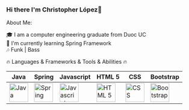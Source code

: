 ### Hi there I'm Christopher López👋

About Me:

🎓 I am a computer engineering graduate from Duoc UC <br>
🌱 I'm currently learning Spring Framework<br>
🎶 Funk | Bass<br>

🔥 Languages & Frameworks & Tools & Abilities 🔥 <br>



| Java      | Spring    |Javascript | HTML 5    | CSS       | Bootstrap |
|-----------|-----------|-----------|-----------|-----------|-----------|
| <img src="https://www.svgrepo.com/show/184143/java.svg" alt="Java" width="50"> | <img src="https://www.svgrepo.com/show/376350/spring.svg" alt="Spring" width="50">  | <img src="https://upload.wikimedia.org/wikipedia/commons/thumb/9/99/Unofficial_JavaScript_logo_2.svg/512px-Unofficial_JavaScript_logo_2.svg.png?20141107110902" alt="Javascript" width="50">  | <img src="https://upload.wikimedia.org/wikipedia/commons/thumb/3/38/HTML5_Badge.svg/2048px-HTML5_Badge.svg.png" alt="HTML 5" width="50">   | <img src="https://upload.wikimedia.org/wikipedia/commons/thumb/d/d5/CSS3_logo_and_wordmark.svg/1452px-CSS3_logo_and_wordmark.svg.png" alt="CSS" width="50">  | <img src="https://upload.wikimedia.org/wikipedia/commons/thumb/b/b2/Bootstrap_logo.svg/1280px-Bootstrap_logo.svg.png" alt="Bootstrap" width="50">   |






<!--
**lopezpalacios25/lopezpalacios25** is a ✨ _special_ ✨ repository because its `README.md` (this file) appears on your GitHub profile.

Here are some ideas to get you started:

- 🔭 I’m currently working on ...

- 👯 I’m looking to collaborate on ...
- 🤔 I’m looking for help with ...
- 💬 Ask me about ...
- 📫 How to reach me: ...
- 😄 Pronouns: ...
- ⚡ Fun fact: ...
-->

